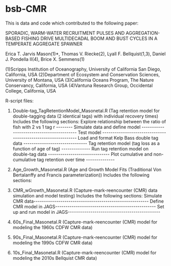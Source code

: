 # bsb-CMR

This is data and code which contributed to the following paper:

SPORADIC, WARM-WATER RECRUITMENT PULSES AND AGGREGATION-BASED FISHING DRIVE MULTIDECADAL BOOM AND BUST CYCLES IN A TEMPERATE AGGREGATE SPAWNER 

Erica T. Jarvis Mason(1)*, Thomas V. Riecke(2), Lyall F. Bellquist(1,3), Daniel J. Pondella II(4), Brice X. Semmens(1)

(1)Scripps Institution of Oceanography, University of California San Diego, California, USA
(2)Department of Ecosystem and Conservation Sciences, University of Montana, USA
(3)California Oceans Program, The Nature Conservancy, California, USA
(4)Vantuna Research Group, Occidental College, California, USA

R-script files:
1) Double-tag_TagRetentionModel_Masonetal.R (Tag retention model for double-tagging data (2 identical tags) with individual recovery times) Includes the following sections:
Explore relationship between the ratio of fish with 2 vs 1 tag r --------
Simulate data and define model ------------------------------------------
Test model --------------------------------------------------------------
Load and format Kelp Bass double tag data -------------------------------
Tag retention model (tag loss as a function of age of tag) --------------
Run tag retention model on double-tag data ------------------------------
Plot cumulative and non-cumulative tag retention over time --------------

2) Age_Growth_Masonetal.R (Age and Growth Model Fits (Traditional Von Bertalanffy and Francis parameterization)) Includes the following sections:

3) CMR_wGrowth_Masonetal.R (Capture-mark-reencounter (CMR) data simulation and model testing) Includes the following sections:
Simulate CMR data--------------------------------------------------------
Define CMR model in JAGS-------------------------------------------------
Set up and run model in JAGS---------------------------------------------

4) 60s_Final_Masonetal.R (Capture-mark-reencounter (CMR) model for modeling the 1960s CDFW CMR data)

5) 90s_Final_Masonetal.R (Capture-mark-reencounter (CMR) model for modeling the 1990s CDFW CMR data)

6) 10s_Final_Masonetal.R (Capture-mark-reencounter (CMR) model for modeling the 2010s Bellquist CMR data)


